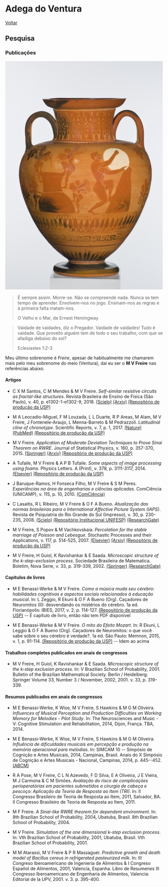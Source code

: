 # Adega do Ventura

[Voltar](README.md)

## Pesquisa

### Publicações

![Sísifo](img/sisifo.jpeg)

> É sempre assim. Morre-se. Não se compreende nada.
> Nunca se tem tempo de aprender. Envolvem-nos no jogo.
> Ensinam-nos as regras e à primeira falta matam-nos.
>
> O Velho e o Mar, de Ernest Hemingway

> Vaidade de vaidades, diz o Pregador.
> Vaidade de vaidades! Tudo é vaidade.
> Que proveito alguém tem de todo o seu trabalho,
> com que se afadiga debaixo do sol?
>
> Eclesiastes 1:2-3

Meu último sobrenome é *Freire*, apesar de habitualmente me chamarem mais pelo meu sobrenome do meio (Ventura), daí eu ser o **M V Freire** nas referências abaixo.

#### Artigos

-   C X M Santos, C M Mendes & M V Freire. 
    *Self-similar resistive circuits as fractal-like structures*. 
    Revista Brasileira de Ensino de Física (São Paulo), v. 40, p. e1302-1-e1302-9, 2018.
    [(Scielo)](https://www.scielo.br/j/rbef/a/Btg9zWDZXHVCwNsJjTB6BnM)
    [(Arxiv)](https://arxiv.org/abs/1707.03274)
    [(Repositório de produção da USP)](https://repositorio.usp.br/item/002843956)

-   M A Leocadio-Miguel, F M Louzada, L L Duarte, R P Areas, M Alam, M V Freire, 
    J Fontenele-Araujo, L Menna-Barreto & M Pedrazzoli. 
    *Latitudinal cline of chronotype*. 
    Scientific Reports, v. 7, p. 1, 2017.
    [(Nature)](https://www.nature.com/articles/s41598-017-05797-w)
    [(PubMed)](https://pubmed.ncbi.nlm.nih.gov/28710358/)
    [(Repositório de produção da USP)](https://repositorio.usp.br/item/002843983)

-   M V Freire. 
    *Application of Moderate Deviation Techniques to Prove Sinai Theorem on RWRE*. 
    Journal of Statistical Physics, v. 160, p. 357-370, 2015.
    [(Springer)](https://link.springer.com/article/10.1007/s10955-015-1266-1)
    [(Arxiv)](https://arxiv.org/abs/1403.7535)
    [(Repositório de produção da USP)](https://repositorio.usp.br/item/002843983)

-   A Tufaile, M V Freire & A P B Tufaile. 
    *Some aspects of image processing using foams*. 
    Physics Letters. A (Print), v. 378, p. 3111-3117, 2014.
    [(Elsevier)](https://www.sciencedirect.com/science/article/abs/pii/S0375960114008901)
    [(Repositório de produção da USP)](https://repositorio.usp.br/item/002654601)

-   J Baruque-Ramos, H Fonseca Filho, M V Freire & S M Peres. 
    *Experiências na área de engenharias e ciências aplicadas*. 
    ComCiência (UNICAMP), v. 115, p. 10, 2010.
    [(ComCiência)](http://comciencia.scielo.br/scielo.php?script=sci_arttext&pid=S1519-76542010000100010)

-   C Lasaitis, R L Ribeiro, M V Freire & O F A Bueno. 
    *Atualização das normas brasileiras para o International Affective Picture System (IAPS)*. 
    Revista de Psiquiatria do Rio Grande do Sul (Impresso), v. 30, p. 230-235, 2008.
    [(Scielo)](https://www.scielo.br/j/rprs/a/Y4nYz9cHdJjNnHNWj5vhccG/)
    [(Repositório Institucional UNIFESP)](https://repositorio.unifesp.br/items/47a41143-852f-4e90-b865-235478293f32)
    [(ResearchGate)](https://www.researchgate.net/publication/237563959_Atualizacao_das_normas_brasileiras_para_o_International_Affective_Picture_System_IAPS_Update_of_the_Brazilian_norms_for_the_International_Affective_Picture_System_IAPS)

-   M V Freire, S Popov & M Vachkovskaia. 
    *Percolation for the stable marriage of Poisson and Lebesgue*. 
    Stochastic Processes and their Applications, v. 117, p. 514-525, 2007.
    [(Elsevier)](https://www.sciencedirect.com/science/article/pii/S0304414906001268)
    [(Arxiv)](https://arxiv.org/abs/math/0511186)
    [(Repositório de produção da USP)](https://repositorio.usp.br/item/001639907)

-   M V Freire, H Guiol, K Ravishankar & E Saada. 
    *Microscopic structure of the k-step-exclusion process*. 
    Sociedade Brasileira de Matematica. Boletim, Nova Serie, v. 33, p. 319-339, 2002.
    [(Springer)](https://link.springer.com/article/10.1007/s005740200017)
    [(ResearchGate)](https://www.researchgate.net/publication/226572945_Microscopic_structure_of_the_k_-stepexclusion_process)

#### Capitulos de livros

-   M E Benassi-Werke & M V Freire. 
    *Como a música muda seu cérebro: habilidades cognitivas e aspectos sociais relacionados à educação musical*. 
    In: L Zeggio, R Ekuni & O F A Bueno (Org). 
    Caçadores de Neuromitos (II): desvendando os mistérios do cérebro. 1a ed. 
    Florianópolis: IBIES, 2017, v. 2, p. 114-127.
    [(Repositório de produção da USP)](https://repositorio.usp.br/item/002803955) 
    -- É capítulo de livro, então não tem PDF disponível

-   M E Benassi-Werke & M V Freire. 
    *O mito do Efeito Mozart*. 
    In: R Ekuni, L Leggio & O F A Bueno (Org). 
    Caçadores de Neuromitos: o que você sabe sobre o seu cérebro é verdade?. 1a ed. 
    São Paulo: Memnon, 2015, v. 1, p. 91-114.
    [(Repositório de produção da USP)](https://repositorio.usp.br/item/002705567)
    -- Idem ao acima

#### Trabalhos completos publicados em anais de congressos

-   M V Freire, H Guiol, K Ravishankar & E Saada. 
    *Microscopic structure of the k-step exclusion process*. 
    In: V Brazilian School of Probability, 2001. 
    Bulletin of the Brazilian Mathematical Society. 
    Berlin / Heidelberg: Springer Volume 33, Number 3 / November, 2002, 2001. v. 33, p. 319-339.

#### Resumos publicados em anais de congressos

-   M E Benassi-Werke, K Wise, M V Freire, S Hawkins & M G M Oliveira. 
    *Influences of Musical Perception and Production Difficulties on Working Memory for Melodies - Pilot Study*. 
    In: The Neurosciences and Music - V: Cognitive Stimulation and Rehabilitation, 2014, 
    Dijon, França. TBA, 2014.

-   M E Benassi-Werke, K Wise, M V Freire, S Hawkins & M G M Oliveira. 
    *Influência de dificuldades musicais em percepção e produção na memória operacional para melodias*. 
    In: SIMCAM 10 -- Simpósio de Cognição e Artes Musicais, 2014, Campinas, Brasil.
    Anais do X Simpósio de Cognição e Artes Musicais - Nacional, Campinas, 2014, p. 445--452.
    [(ABCM)](https://abcogmus.com/anais-do-10o-simposio-de-cognicao-e-artes-musicais/)

-   R A Pose, M V Freire, C L N Azevedo, F D Silva, E A Oliveira, J E Vieira, 
    M J Carmona & C M Simões. 
    *Avaliação do risco de complicações perioperatórias em pacientes submetidos a cirurgia de cabeça e pescoço: Aplicação da Teoria de Resposta ao Item (TRI)*. 
    In: II Congresso Brasileiro de Teoria de Resposta ao Item, 2011, Salvador, BA. 
    II Congresso Brasileiro de Teoria de Resposta ao Item, 2011.

-   M F Freire. 
    *A Sinai-like RWRE theorem for dependent environment*. 
    In: 8th Brazilian School of Probability, 2004, Ubatuba, Brasil. 
    8th Brazilian School of Probability, 2004.

-   M V Freire. 
    *Simulation of the one dimensional k-step exclusion process*. 
    In: Vth Brazilian School of Probability, 2001, Ubatuba, Brasil. 
    Vth Brazilian School of Probability, 2001.

-   M M Atarassi, M V Freire & P R Massaguer. 
    *Predictive growth and death model of Bacillus cereus in refrigerated pasteurized milk*. 
    In: III Congreso Iberoamericano de Ingeniería de Alimentos 
    & I Congreso Español de Alimentos, 2001, Valencia, Espanha. 
    Libro de Resumenes III Congresso Iberoamericano de Engenharia de Alimentos, 
    Valencia: Editorial de la UPV, 2001. v. 3. p. 395-400.

